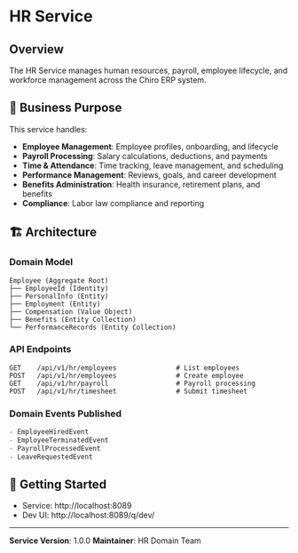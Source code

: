 # HR Service

## Overview

The HR Service manages human resources, payroll, employee lifecycle, and workforce management across the Chiro ERP system.

## 🎯 Business Purpose

This service handles:

-   **Employee Management**: Employee profiles, onboarding, and lifecycle
-   **Payroll Processing**: Salary calculations, deductions, and payments
-   **Time & Attendance**: Time tracking, leave management, and scheduling
-   **Performance Management**: Reviews, goals, and career development
-   **Benefits Administration**: Health insurance, retirement plans, and benefits
-   **Compliance**: Labor law compliance and reporting

## 🏗️ Architecture

### Domain Model

```
Employee (Aggregate Root)
├── EmployeeId (Identity)
├── PersonalInfo (Entity)
├── Employment (Entity)
├── Compensation (Value Object)
├── Benefits (Entity Collection)
└── PerformanceRecords (Entity Collection)
```

### API Endpoints

```
GET    /api/v1/hr/employees               # List employees
POST   /api/v1/hr/employees               # Create employee
GET    /api/v1/hr/payroll                 # Payroll processing
POST   /api/v1/hr/timesheet               # Submit timesheet
```

### Domain Events Published

```kotlin
- EmployeeHiredEvent
- EmployeeTerminatedEvent
- PayrollProcessedEvent
- LeaveRequestedEvent
```

## 🚀 Getting Started

-   Service: http://localhost:8089
-   Dev UI: http://localhost:8089/q/dev/

---

**Service Version**: 1.0.0
**Maintainer**: HR Domain Team

